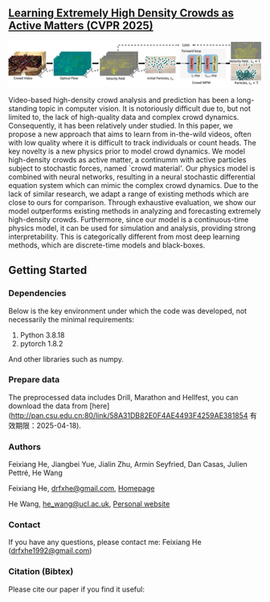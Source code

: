 ## [Learning Extremely High Density Crowds as Active Matters (CVPR 2025)](https://arxiv.org/abs/2503.12168)
![Paper Image](./framework.jpg)

Video-based high-density crowd analysis and prediction has been a long-standing topic in computer vision. It is notoriously difficult due to, but not limited to, the lack of high-quality data and complex crowd dynamics. Consequently, it has been relatively under studied. In this paper, we propose a new approach that aims to learn from in-the-wild videos, often with low quality where it is difficult to track individuals or count heads. The key novelty is a new physics prior to model crowd dynamics. We model high-density crowds as active matter, a continumm with active particles subject to stochastic forces, named `crowd material'. Our physics model is combined with neural networks, resulting in a neural stochastic differential equation system which can mimic the complex crowd dynamics. Due to the lack of similar research, we adapt a range of existing methods which are close to ours for comparison. Through exhaustive evaluation, we show our model outperforms existing methods in analyzing and forecasting extremely high-density crowds. Furthermore, since our model is a continuous-time physics model, it can be used for simulation and analysis, providing strong interpretability. This is categorically different from most deep learning methods, which are discrete-time models and black-boxes.

## Getting Started
### Dependencies
Below is the key environment under which the code was developed, not necessarily the minimal requirements:

1. Python 3.8.18
2. pytorch 1.8.2

And other libraries such as numpy.

### Prepare data
The preprocessed data includes Drill, Marathon and Hellfest, you can download the data from [here](http://pan.csu.edu.cn:80/link/58A31DB82E0F4AE4493F4259AE381854
有效期限：2025-04-18).

### Authors
Feixiang He, Jiangbei Yue, Jialin Zhu, Armin Seyfried, Dan Casas, Julien Pettré, He Wang

Feixiang He, drfxhe@gmail.com, [Homepage](https://feixianghe.github.io/)

He Wang, he_wang@ucl.ac.uk, [Personal website](https://drhewang.com)

### Contact
If you have any questions, please contact me: Feixiang He (drfxhe1992@gmail.com)

### Citation (Bibtex)
Please cite our paper if you find it useful:

